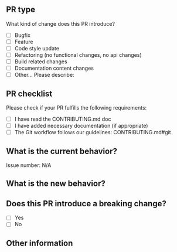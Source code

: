 ## PR type
What kind of change does this PR introduce?

<!-- Please check the one that applies to this PR using "x". -->

- [ ] Bugfix
- [ ] Feature
- [ ] Code style update
- [ ] Refactoring (no functional changes, no api changes)
- [ ] Build related changes
- [ ] Documentation content changes
- [ ] Other... Please describe:

## PR checklist

Please check if your PR fulfills the following requirements:

- [ ] I have read the CONTRIBUTING.md doc
- [ ] I have added necessary documentation (if appropriate)
- [ ] The Git workflow follows our guidelines: CONTRIBUTING.md#git

## What is the current behavior?

<!-- Please describe the current behavior that you are modifying, or link to a relevant issue. -->

Issue number: N/A

## What is the new behavior?

## Does this PR introduce a breaking change?

- [ ] Yes
- [ ] No

<!-- If this PR contains a breaking change, please describe the impact it has for existing app version. -->

## Other information